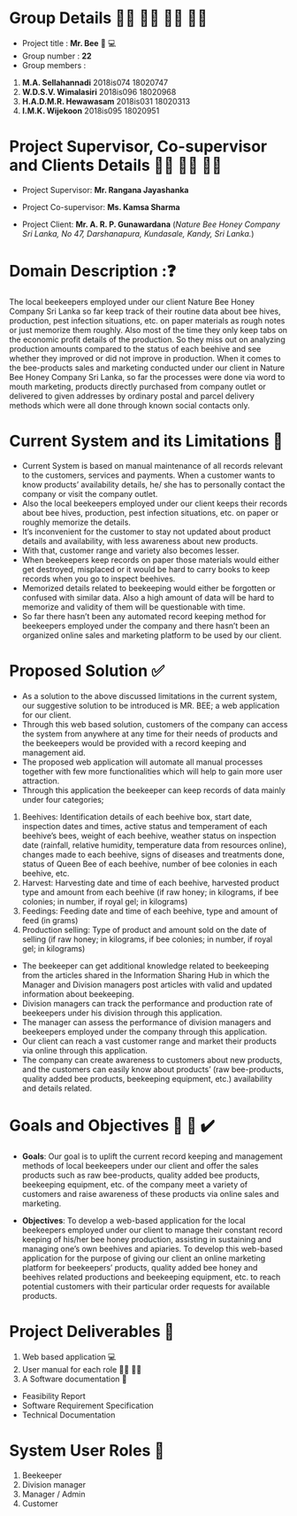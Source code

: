 # Group Details :man_technologist: :woman_technologist: :woman_technologist: :woman_technologist:
* Project title	: **Mr. Bee** :honeybee: :computer:
* Group number	: **22**
* Group members	:
1. **M.A. Sellahannadi** 2018is074 18020747
1. **W.D.S.V. Wimalasiri** 2018is096 18020968
1. **H.A.D.M.R. Hewawasam**	2018is031	18020313
1. **I.M.K. Wijekoon** 2018is095 18020951

# Project Supervisor, Co-supervisor and Clients Details :man_teacher: :woman_teacher: :man_in_tuxedo:

* Project Supervisor: 
**Mr. Rangana Jayashanka**

* Project Co-supervisor:
**Ms. Kamsa Sharma**

* Project Client:
**Mr. A. R. P. Gunawardana**
 (_Nature Bee Honey Company Sri Lanka, No 47, Darshanapura, Kundasale, Kandy, Sri Lanka._)
 
# Domain Description ::question:
The local beekeepers employed under our client Nature Bee Honey Company Sri Lanka so far keep track of their routine data about bee hives, production, pest infection situations, etc. on paper materials as rough notes or just memorize them roughly. Also most of the time they only keep tabs on the economic profit details of the production. So they miss out on analyzing production amounts compared to the status of each beehive and see whether they improved or did not improve in production. When it comes to the bee-products sales and marketing conducted under our client in Nature Bee Honey Company Sri Lanka, so far the processes were done via word to mouth marketing, products directly purchased from company outlet or delivered to given addresses by ordinary postal and parcel delivery methods which were all done through known social contacts only.

# Current System and its Limitations :closed_lock_with_key:
* Current System is based on manual maintenance of all records relevant to the customers, services and payments. When a customer wants to know products’ availability details, he/ she has to personally contact the company or visit the company outlet.
* Also the local beekeepers employed under our client keeps their records about bee hives, production, pest infection situations, etc. on paper or roughly memorize the details.
* It’s inconvenient for the customer to stay not updated about product details and availability, with less awareness about new products.
* With that, customer range and variety also becomes lesser.
* When beekeepers keep records on paper those materials would either get destroyed, misplaced or it would be hard to carry books to keep records when you go to inspect beehives.
* Memorized details related to beekeeping would either be forgotten or confused with similar data. Also a high amount of data will be hard to memorize and validity of them will be questionable with time.
* So far there hasn’t been any automated record keeping method for beekeepers employed under the company and there hasn’t been an organized online sales and marketing platform to be used by our client.

# Proposed Solution :white_check_mark:
* As a solution to the above discussed limitations in the current system, our suggestive solution to be introduced is MR. BEE; a web application for our client.
* Through this web based solution, customers of the company can access the system from anywhere at any time for their needs of products and the beekeepers would be provided with a record keeping and management aid.
* The proposed web application will automate all manual processes together with few more functionalities which will help to gain more user attraction.
* Through this application the beekeeper can keep records of data mainly under four categories;
1. Beehives: Identification details of each beehive box, start date, inspection dates and times, active status and temperament of each beehive’s bees, weight of each beehive, weather status on inspection date (rainfall, relative humidity, temperature data from resources online), changes made to each beehive, signs of diseases and treatments done, status of Queen Bee of each beehive, number of bee colonies in each beehive, etc.
1. Harvest: Harvesting date and time of each beehive, harvested product type and amount from each beehive (if raw honey; in kilograms, if bee colonies; in number, if royal gel; in kilograms)
1. Feedings: Feeding date and time of each beehive, type and amount of feed (in grams)
1. Production selling: Type of product and amount sold on the date of selling (if raw honey; in kilograms, if bee colonies; in number, if royal gel; in kilograms)

* The beekeeper can get additional knowledge related to beekeeping from the articles shared in the Information Sharing Hub in which the Manager and Division managers post articles with valid and updated information about beekeeping.
* Division managers can track the performance and production rate of beekeepers under his division through this application.
* The manager can assess the performance of division managers and beekeepers employed under the company through this application.
* Our client can reach a vast customer range and market their products via online through this application.
* The company can create awareness to customers about new products, and the customers can easily know about products’ (raw bee-products, quality added bee products, beekeeping equipment, etc.) availability and details related.

# Goals and Objectives :memo: :dart: :heavy_check_mark:

* **Goals**:
Our goal is to uplift the current record keeping and management methods of local beekeepers under our client and offer the sales products such as raw bee-products, quality added bee products, beekeeping equipment, etc. of the company meet a variety of customers and raise awareness of these products via online sales and marketing. 

* **Objectives**: 
To develop a web-based application for the local beekeepers employed under our client to manage their constant record keeping of his/her bee honey production, assisting in sustaining and managing one’s own beehives and apiaries.
To develop this web-based application for the purpose of giving our client an online marketing platform for beekeepers’ products, quality added bee honey and beehives related productions and beekeeping equipment, etc. to reach potential customers with their particular order requests for available products.

# Project Deliverables :dart:
1.	Web based application :computer:
1.	User manual for each role :raising_hand_man: :raising_hand_woman:
1.	A Software documentation :page_facing_up:
* Feasibility Report
* Software Requirement Specification
* Technical Documentation

# System User Roles :raised_hands:
1. Beekeeper
1. Division manager
1. Manager / Admin
1. Customer




